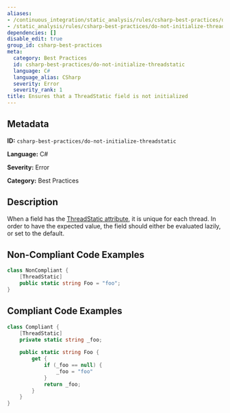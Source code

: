 ```yaml
---
aliases:
- /continuous_integration/static_analysis/rules/csharp-best-practices/do-not-initialize-threadstatic
- /static_analysis/rules/csharp-best-practices/do-not-initialize-threadstatic
dependencies: []
disable_edit: true
group_id: csharp-best-practices
meta:
  category: Best Practices
  id: csharp-best-practices/do-not-initialize-threadstatic
  language: C#
  language_alias: CSharp
  severity: Error
  severity_rank: 1
title: Ensures that a ThreadStatic field is not initialized
---
```

<!--  SOURCED FROM https://github.com/DataDog/datadog-static-analyzer-rule-docs -->


## Metadata
**ID:** `csharp-best-practices/do-not-initialize-threadstatic`

**Language:** C#

**Severity:** Error

**Category:** Best Practices

## Description
When a field has the [ThreadStatic attribute](https://learn.microsoft.com/en-us/dotnet/api/system.threadstaticattribute), it is unique for each thread. In order to have the expected value, the field should either be evaluated lazily, or set to the default.

## Non-Compliant Code Examples
```csharp
class NonCompliant {
    [ThreadStatic]
    public static string Foo = "foo";
}

```

## Compliant Code Examples
```csharp
class Compliant {
    [ThreadStatic]
    private static string _foo;
    
    public static string Foo {
        get {
            if (_foo == null) {
                _foo = "foo"
            }
            return _foo;
        }
    }
}

```

